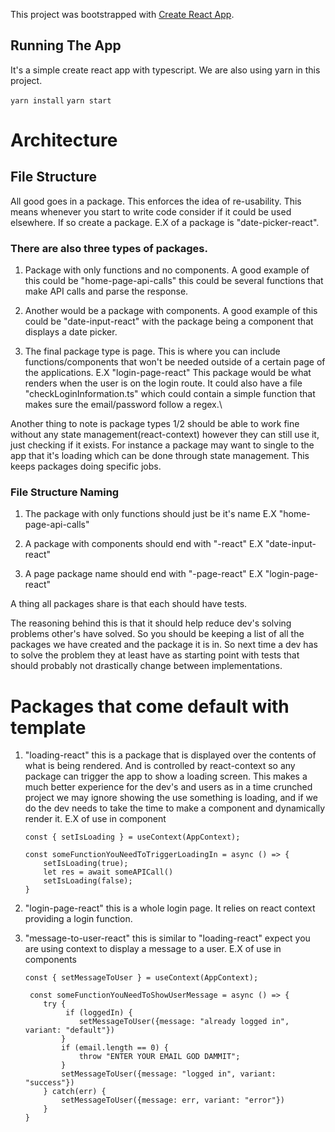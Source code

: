 This project was bootstrapped with [Create React App](https://github.com/facebook/create-react-app).

## Running The App

It's a simple create react app with typescript. We are also using yarn in this project.

`yarn install`
`yarn start`

# Architecture

## File Structure

All good goes in a package. This enforces the idea of re-usability. This means whenever you start to write code consider if it could be used elsewhere. If so create a package.
E.X of a package is "date-picker-react".

### There are also three types of packages.

1. Package with only functions and no components. A good example of this could be "home-page-api-calls" this could be several functions that make API calls and parse the response.

2. Another would be a package with components. A good example of this could be "date-input-react" with the package being a component that displays a date picker.

3. The final package type is page. This is where you can include functions/components that won't be needed outside of a certain page of the applications. E.X "login-page-react"
   This package would be what renders when the user is on the login route. It could also have a file "checkLoginInformation.ts" which could contain a simple function that makes sure the email/password follow a regex.\

Another thing to note is package types 1/2 should be able to work fine without any state management(react-context) however they can still use it, just checking if it exists. For instance a package may want to single to the app that it's loading which can be done through state management. This keeps packages doing specific jobs.

### File Structure Naming

1. The package with only functions should just be it's name E.X "home-page-api-calls"

2. A package with components should end with "-react" E.X "date-input-react"

3. A page package name should end with "-page-react" E.X "login-page-react"

A thing all packages share is that each should have tests.

The reasoning behind this is that it should help reduce dev's solving problems other's have solved. So you should be keeping a list of all the packages we have created and the package it is in. So next time a dev has to solve the problem they at least have as starting point with tests that should probably not drastically change between implementations.

# Packages that come default with template

1.  "loading-react" this is a package that is displayed over the contents of what is being rendered. And is controlled by react-context so any package can trigger the app to show a loading screen. This makes a much better experience for the dev's and users as in a time crunched project we may ignore showing the use something is loading, and if we do the dev needs to take the time to make a component and dynamically render it.
    E.X of use in component

    ```
    const { setIsLoading } = useContext(AppContext);

    const someFunctionYouNeedToTriggerLoadingIn = async () => {
        setIsLoading(true);
        let res = await someAPICall()
        setIsLoading(false);
    }
    ```

2.  "login-page-react" this is a whole login page. It relies on react context providing a login function.

3.  "message-to-user-react" this is similar to "loading-react" expect you are using context to display a message to a user.
    E.X of use in components

    ```
    const { setMessageToUser } = useContext(AppContext);

     const someFunctionYouNeedToShowUserMessage = async () => {
        try {
             if (loggedIn) {
                setMessageToUser({message: "already logged in", variant: "default"})
            }
            if (email.length == 0) {
                throw "ENTER YOUR EMAIL GOD DAMMIT";
            }
            setMessageToUser({message: "logged in", variant: "success"})
        } catch(err) {
            setMessageToUser({message: err, variant: "error"})
        }
    }
    ```
